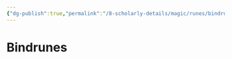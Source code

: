 ```yaml
---
{"dg-publish":true,"permalink":"/8-scholarly-details/magic/runes/bindrunes/","noteIcon":""}
---
```


# Bindrunes
